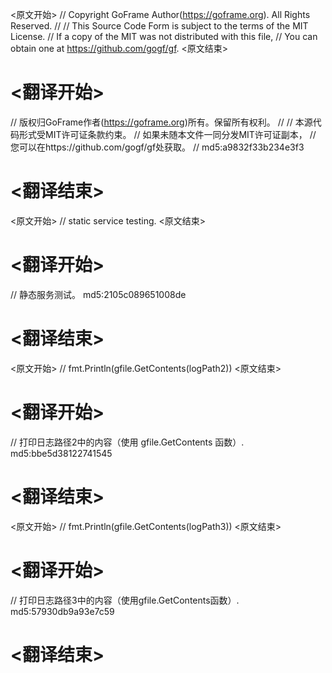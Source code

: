 
<原文开始>
// Copyright GoFrame Author(https://goframe.org). All Rights Reserved.
//
// This Source Code Form is subject to the terms of the MIT License.
// If a copy of the MIT was not distributed with this file,
// You can obtain one at https://github.com/gogf/gf.
<原文结束>

# <翻译开始>
// 版权归GoFrame作者(https://goframe.org)所有。保留所有权利。
//
// 本源代码形式受MIT许可证条款约束。
// 如果未随本文件一同分发MIT许可证副本，
// 您可以在https://github.com/gogf/gf处获取。
// md5:a9832f33b234e3f3
# <翻译结束>


<原文开始>
// static service testing.
<原文结束>

# <翻译开始>
// 静态服务测试。 md5:2105c089651008de
# <翻译结束>


<原文开始>
// fmt.Println(gfile.GetContents(logPath2))
<原文结束>

# <翻译开始>
// 打印日志路径2中的内容（使用 gfile.GetContents 函数）. md5:bbe5d38122741545
# <翻译结束>


<原文开始>
// fmt.Println(gfile.GetContents(logPath3))
<原文结束>

# <翻译开始>
// 打印日志路径3中的内容（使用gfile.GetContents函数）. md5:57930db9a93e7c59
# <翻译结束>

